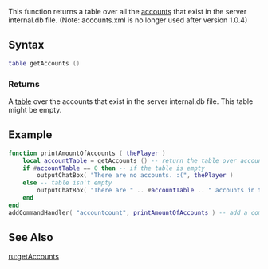 This function returns a table over all the [accounts](/docs/account.md "wikilink") that exist in the server internal.db file. (Note: accounts.xml is no longer used after version 1.0.4)

Syntax
------

``` lua
table getAccounts ()
```

### Returns

A [table](/docs/table.md "wikilink") over the accounts that exist in the server internal.db file. This table might be empty.

Example
-------

``` lua
function printAmountOfAccounts ( thePlayer )
    local accountTable = getAccounts () -- return the table over accounts
    if #accountTable == 0 then -- if the table is empty
        outputChatBox( "There are no accounts. :(", thePlayer )
    else -- table isn't empty
        outputChatBox( "There are " .. #accountTable .. " accounts in this server!", thePlayer )
    end
end
addCommandHandler( "accountcount", printAmountOfAccounts ) -- add a command handler for command 'accountcount'
```

See Also
--------

[ru:getAccounts](/docs/ru-getaccounts.md "wikilink")
